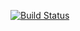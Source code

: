 [![Build Status](https://img.shields.io/travis/cyingfan/dotry/master.svg?style=flat-square)](https://travis-ci.org/cyingfan/dotry)